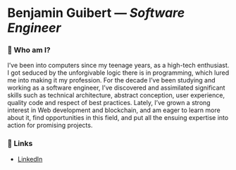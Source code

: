 # Benjamin Guibert — *Software Engineer*

### :bust_in_silhouette: Who am I?

I’ve been into computers since my teenage years, as a high-tech enthusiast. I got seduced by the unforgivable logic there is in programming, which lured me into making it my profession. For the decade I’ve been studying and working as a software engineer, I’ve discovered and assimilated significant skills such as technical architecture, abstract conception, user experience, quality code and respect of best practices. Lately, I’ve grown a strong interest in Web development and blockchain, and am eager to learn more about it, find opportunities in this field, and put all the ensuing expertise into action for promising projects.

### :link: Links

- [LinkedIn](https://www.linkedin.com/in/bguibert/)
